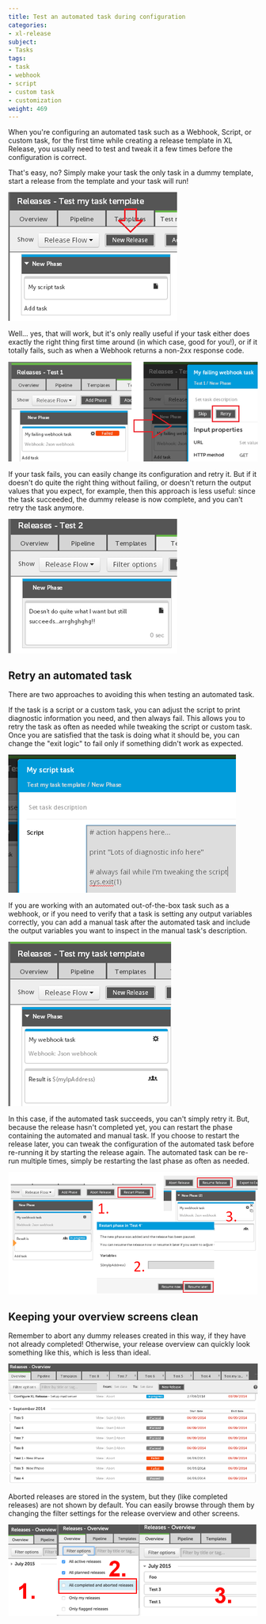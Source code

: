 ```yaml
---
title: Test an automated task during configuration
categories:
- xl-release
subject:
- Tasks
tags:
- task
- webhook
- script
- custom task
- customization
weight: 469
---
```


When you're configuring an automated task such as a Webhook, Script, or custom task, for the first time while creating a release template in XL Release, you usually need to test and tweak it a few times before the configuration is correct.

That's easy, no? Simply make your task the only task in a dummy template, start a release from the template and your task will run!

![Simple template to test task](../images/simple-dummy-template-to-test-task.png)

Well... yes, that will work, but it's only really useful if your task either does exactly the right thing first time around (in which case, good for you!), or if it totally fails, such as when a Webhook returns a non-2xx response code.

![Retry failed task](../images/modify-and-retry-failed-task.png)

If your task fails, you can easily change its configuration and retry it. But if it doesn't do quite the right thing without failing, or doesn't return the output values that you expect, for example, then this approach is less useful: since the task succeeded, the dummy release is now complete, and you can't retry the task anymore.

![Cannot retry task](../images/succeeds-but-not-quite-what-I-want.png)

## Retry an automated task

There are two approaches to avoiding this when testing an automated task.

If the task is a script or a custom task, you can adjust the script to print diagnostic information you need, and then always fail. This allows you to retry the task as often as needed while tweaking the script or custom task. Once you are satisfied that the task is doing what it should be, you can change the "exit logic" to fail only if something didn't work as expected.

![Always fail task](../images/script-task-rigged-to-always-fail.png)

If you are working with an automated out-of-the-box task such as a webhook, or if you need to verify that a task is setting any output variables correctly, you can add a manual task after the automated task and include the output variables you want to inspect in the manual task's description.

![Manual task to show output](../images/dummy-template-with-manual-task-to-show-output.png)

In this case, if the automated task succeeds, you can't simply retry it. But, because the release hasn't completed yet, you can restart the phase containing the automated and manual task. If you choose to restart the release later, you can tweak the configuration of the automated task before re-running it by starting the release again. The automated task can be re-run multiple times, simply be restarting the last phase as often as needed.

![Restart phase](../images/restart-resume-later-resume-after-tweak.png)

## Keeping your overview screens clean

Remember to abort any dummy releases created in this way, if they have not already completed! Otherwise, your release overview can quickly look something like this, which is less than ideal.

![Release overview](../images/release-overview-too-many-tests.png)

Aborted releases are stored in the system, but they (like completed releases) are not shown by default. You can easily browse through them by changing the filter settings for the release overview and other screens.

![Release overview with filter](../images/hide-show-completed-releases.png)
